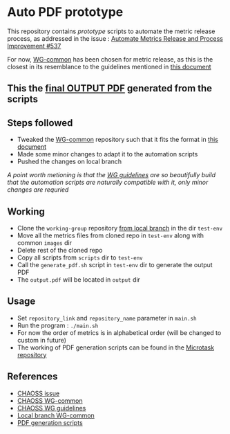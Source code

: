 # Auto PDF prototype

This repository contains *prototype* scripts to automate the metric release process, as addressed in the issue : [Automate Metrics Release and Process Improvement #537](https://github.com/chaoss/website/issues/537)

For now, [WG-common](https://github.com/chaoss/wg-common/) has been chosen for metric release, as this is the closest in its resemblance to the guidelines mentioned in [this document](https://docs.google.com/document/d/1chPzgJa49sO_f3wVqp_NLJupSVyKHSVyuFuwzl4m4KI/edit?pli=1#)

## This the [final OUTPUT PDF](output/output.pdf) generated from the scripts

## Steps followed

* Tweaked the [WG-common](https://github.com/chaoss/wg-common/) repository such that it fits the format in [this document](https://docs.google.com/document/d/1chPzgJa49sO_f3wVqp_NLJupSVyKHSVyuFuwzl4m4KI/edit?pli=1#)
* Made some minor changes to adapt it to the automation scripts
* Pushed the changes on local branch

*A point worth metioning is that the [WG guidelines](https://docs.google.com/document/d/1chPzgJa49sO_f3wVqp_NLJupSVyKHSVyuFuwzl4m4KI/edit?pli=1#) are so beautifully build that the automation
scripts are naturally compatible with it, only minor changes are requried*

## Working

* Clone the `working-group` repository [from local branch](https://github.com/ritik-malik/wg-common/tree/abs-to-rel) in the dir `test-env`
* Move all the metrics files from cloned repo in `test-env` along with common `images` dir
* Delete rest of the cloned repo
* Copy all scripts from `scripts` dir to `test-env`
* Call the `generate_pdf.sh` script in `test-env` dir to generate the output PDF
* The `output.pdf` will be located in `output` dir

## Usage

* Set `repository_link` and `repository_name` parameter in `main.sh`
* Run the program : `./main.sh`
* For now the order of metrics is in alphabetical order (will be changed to custom in future)
* The working of PDF generation scripts can be found in the [Microtask repository](https://github.com/ritik-malik/Microtasks)

## References

* [CHAOSS issue](https://github.com/chaoss/website/issues/537)
* [CHAOSS WG-common](https://github.com/chaoss/wg-common/)
* [CHAOSS WG guidelines](https://docs.google.com/document/d/1chPzgJa49sO_f3wVqp_NLJupSVyKHSVyuFuwzl4m4KI/edit?pli=1#)
* [Local branch WG-common](https://github.com/ritik-malik/wg-common/tree/abs-to-rel)
* [PDF generation scripts](https://github.com/ritik-malik/Microtasks)

